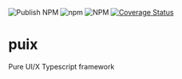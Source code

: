 ![Publish NPM](https://github.com/martinrossil/puix/workflows/Publish%20NPM/badge.svg)
![npm](https://img.shields.io/npm/v/puix)
![NPM](https://img.shields.io/npm/l/puix)
[![Coverage Status](https://coveralls.io/repos/github/martinrossil/puix/badge.svg?branch=master)](https://coveralls.io/github/martinrossil/puix?branch=master)

# puix
Pure UI/X Typescript framework
